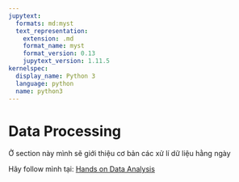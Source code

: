 ```yaml
---
jupytext:
  formats: md:myst
  text_representation:
    extension: .md
    format_name: myst
    format_version: 0.13
    jupytext_version: 1.11.5
kernelspec:
  display_name: Python 3
  language: python
  name: python3
---
```


# Data Processing

Ở section này mình sẽ giới thiệu cơ bản các xử lí dữ liệu hằng ngày

Hãy follow mình tại: [Hands on Data Analysis](https://www.facebook.com/profile.php?id=61556599619491)